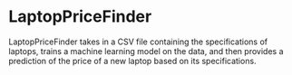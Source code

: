 # LaptopPriceFinder
LaptopPriceFinder takes in a CSV file containing the specifications of laptops, trains a machine learning model on the data, and then provides a prediction of the price of a new laptop based on its specifications.
